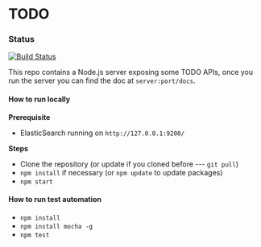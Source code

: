 # TODO

### Status
[![Build Status](https://travis-ci.org/valemrt/Todo.png)](https://travis-ci.org/valemrt/Todo)

This repo contains a Node.js server exposing some TODO APIs, once you run the server you can find the doc at `server:port/docs`.

#### How to run locally
**Prerequisite**
* ElasticSearch running on `http://127.0.0.1:9200/`


**Steps**

* Clone the repository (or update if you cloned before --- `git pull`)
* `npm install` if necessary (or `npm update` to update packages)
* `npm start`

#### How to run test automation
* `npm install`
* `npm install mocha -g`
* `npm test`